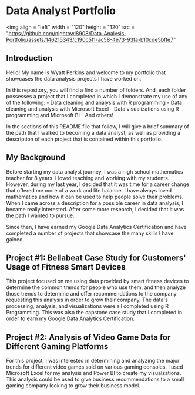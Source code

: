 # Data Analyst Portfolio
<img align = "left" width = "120" height = "120" src = "https://github.com/nightowl8908/Data-Analysis-Portfolio/assets/146215343/c190c5f1-ac58-4e73-93fa-b10cde5bffe7"

## Introduction

Hello! My name is Wyatt Perkins and welcome to my portfolio that showcases the data analysis projects I have worked on. 

In this repository, you will find a find a number of folders. And, each folder possesses a project that I completed in which I demonstrate my use of any of the following:
    - Data cleaning and analysis with R programming
    - Data cleaning and analysis with Microsoft Excel
    - Data visualizations using R programming and Microsoft BI
    - And others!

In the sections of this README file that follow, I will give a brief summary of the path that I walked to becoming a data analyst, as well as providing a description of each project that is contained within this portfolio.

## My Background

Before starting my data analyst journey, I was a high school mathematics teacher for 8 years. I loved teaching and working with my students. However, during my last year, I decided that it was time for a career change that offered me more of a work and life balance. I have always loved mathematics and how it can be used to help people solve their problems. When I came across a description for a possible career in data analysis, I became really interested. After some more research, I decided that it was the path I wanted to pursue. 

Since then, I have earned my Google Data Analytics Certification and have completed a number of projects that showcase the many skills I have gained.    

## Project #1: Bellabeat Case Study for Customers' Usage of Fitness Smart Devices

This project focused on me using data provided by smart fitness devices to determine the common trends for people who use them, and then analyze those trends to determine and offer recommendations to the company requesting this analysis in order to grow their company. The data's processing, analysis, and visualizations were all completed using R Programming. This was also the capstone case study that I completed in order to earn my Google Data Analytics Certification. 

## Project #2: Analysis of Video Game Data for Different Gaming Platforms

For this project, I was interested in determining and analyzing the major trends for different video games sold on various gaming consoles. I used Microsoft Excel for my analysis and Power BI to create my visualzations. This analysis could be used to give business recommendations to a small gaming company looking to grow their business model.








    
